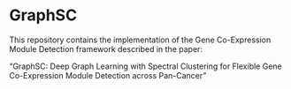 # GraphSC
This repository contains the implementation of the Gene Co-Expression Module Detection framework described in the paper:

“GraphSC: Deep Graph Learning with Spectral Clustering for Flexible Gene Co-Expression Module Detection across Pan-Cancer”
